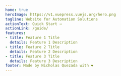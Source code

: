 ```yaml
---
home: true
heroImage: https://v1.vuepress.vuejs.org/hero.png
tagline: Website for Automation Solutions
actionText: Quick Start →
actionLink: /guide/
features:
- title: Feature 1 Title
  details: Feature 1 Description
- title: Feature 2 Title
  details: Feature 2 Description
- title: Feature 3 Title
  details: Feature 3 Description
footer: Made by Nicholas Quezada with ❤️
---
```

